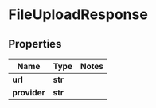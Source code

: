 # FileUploadResponse

## Properties
Name | Type | Notes
------------ | ------------- | -------------
**url** | **str** | 
**provider** | **str** | 


